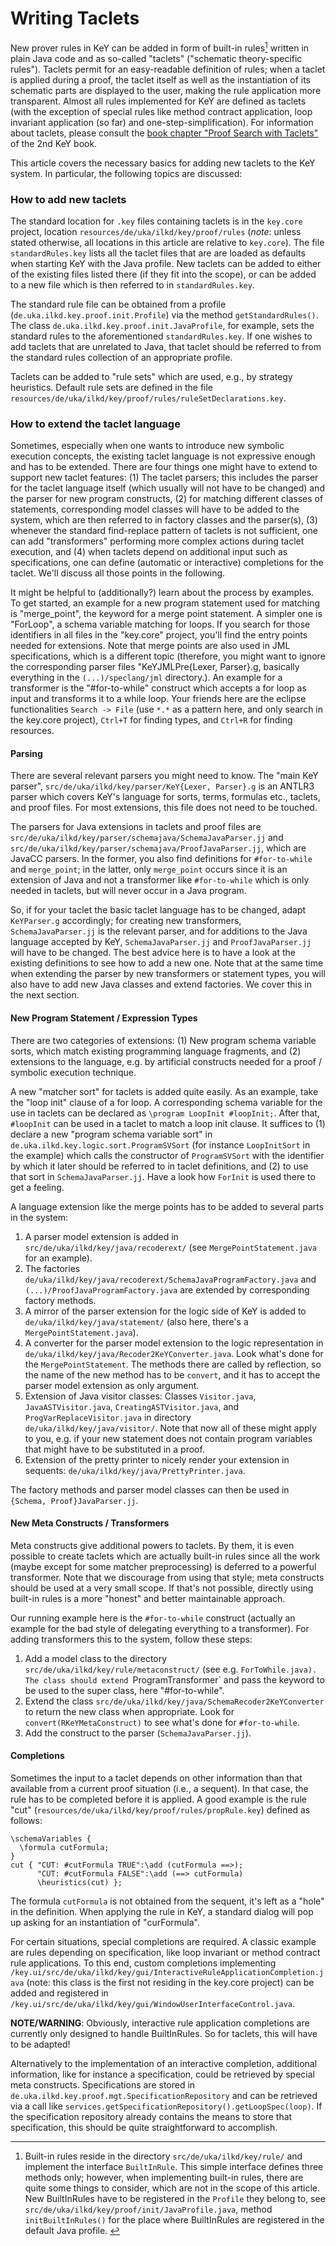 # Writing Taclets

New prover rules in KeY can be added in form of built-in rules<a
href="#fn1" id="fnref1" name="fnref1"><sup>1</sup></a> written in
plain Java code and as so-called "taclets" ("schematic theory-specific
rules"). Taclets permit for an easy-readable definition of rules; when
a taclet is applied during a proof, the taclet itself as well as the
instantiation of its schematic parts are displayed to the user, making
the rule application more transparent. Almost all rules implemented
for KeY are defined as taclets (with the exception of special rules
like method contract application, loop invariant application (so far)
and one-step-simplification). For information about taclets, please
consult the [book chapter "Proof Search with
Taclets"](https://link.springer.com/chapter/10.1007/978-3-319-49812-6_4)
of the 2nd KeY book.

This article covers the necessary basics for adding new taclets to the
KeY system. In particular, the following topics are discussed:


###  How to add new taclets

The standard location for `.key` files containing taclets is in the
`key.core` project, location `resources/de/uka/ilkd/key/proof/rules`
(*note*: unless stated otherwise, all locations in this article are
relative to `key.core`). The file `standardRules.key` lists all the
taclet files that are are loaded as defaults when starting KeY with
the Java profile. New taclets can be added to either of the existing
files listed there (if they fit into the scope), or can be added to a
new file which is then referred to in `standardRules.key`.

The standard rule file can be obtained from a profile
(`de.uka.ilkd.key.proof.init.Profile`) via the method
`getStandardRules()`. The class
`de.uka.ilkd.key.proof.init.JavaProfile`, for example, sets the
standard rules to the aforementioned `standardRules.key`. If one
wishes to add taclets that are unrelated to Java, that taclet should
be referred to from the standard rules collection of an appropriate
profile.

Taclets can be added to "rule sets" which are used, e.g., by strategy
heuristics. Default rule sets are defined in the file
`resources/de/uka/ilkd/key/proof/rules/ruleSetDeclarations.key`.

### How to extend the taclet language

Sometimes, especially when one wants to introduce new symbolic
execution concepts, the existing taclet language is not expressive
enough and has to be extended. There are four things one might have to
extend to support new taclet features: (1) The taclet parsers; this
includes the parser for the taclet language itself (which usually will
not have to be changed) and the parser for new program constructs, (2)
for matching different classes of statements, corresponding model
classes will have to be added to the system, which are then referred
to in factory classes and the parser(s), (3) whenever the standard
find-replace pattern of taclets is not sufficient, one can add
"transformers" performing more complex actions during taclet
execution, and (4) when taclets depend on additional input such as
specifications, one can define (automatic or interactive) completions
for the taclet. We'll discuss all those points in the following.

It might be helpful to (additionally?) learn about the process by
examples. To get started, an example for a new program statement used
for matching is "merge_point", the keyword for a merge point
statement. A simpler one is "ForLoop", a schema variable matching for
loops. If you search for those identifiers in all files in the
"key.core" project, you'll find the entry points needed for
extensions. Note that merge points are also used in JML
specifications, which is a different topic (therefore, you might want
to ignore the corresponding parser files "KeYJMLPre{Lexer, Parser}.g,
basically everything in the `(...)/speclang/jml` directory.). An
example for a transformer is the "#for-to-while" construct which
accepts a for loop as input and transforms it to a while loop. Your
friends here are the eclipse functionalities `Search -> File` (use
`*.*` as a pattern here, and only search in the key.core project),
`Ctrl+T` for finding types, and `Ctrl+R` for finding resources.

#### Parsing

There are several relevant parsers you might need to know. The "main
KeY parser", `src/de/uka/ilkd/key/parser/KeY{Lexer, Parser}.g` is an
ANTLR3 parser which covers KeY's language for sorts, terms, formulas
etc., taclets, and proof files. For most extensions, this file does
not need to be touched.

The parsers for Java extensions in taclets and proof files are
`src/de/uka/ilkd/key/parser/schemajava/SchemaJavaParser.jj` and
`src/de/uka/ilkd/key/parser/schemajava/ProofJavaParser.jj`, which are
JavaCC parsers. In the former, you also find definitions for
`#for-to-while` and `merge_point`; in the latter, only `merge_point`
occurs since it is an extension of Java and not a transformer like
`#for-to-while` which is only needed in taclets, but will never occur
in a Java program.

So, if for your taclet the basic taclet language has to be changed,
adapt `KeYParser.g` accordingly; for creating new transformers,
`SchemaJavaParser.jj` is the relevant parser, and for additions to the
Java language accepted by KeY, `SchemaJavaParser.jj` and
`ProofJavaParser.jj` will have to be changed. The best advice here is
to have a look at the existing definitions to see how to add a new
one. Note that at the same time when extending the parser by new
transformers or statement types, you will also have to add new Java
classes and extend factories. We cover this in the next section.

#### New Program Statement / Expression Types

There are two categories of extensions: (1) New program schema
variable sorts, which match existing programming language fragments,
and (2) extensions to the language, e.g. by artificial constructs
needed for a proof / symbolic execution technique.

A new "matcher sort" for taclets is added quite easily. As an example,
take the "loop init" clause of a for loop. A corresponding schema
variable for the use in taclets can be declared as `\program LoopInit #loopInit;`.
After that, `#loopInit` can be used in a taclet to match
a loop init clause. It suffices to (1) declare a new "program schema
variable sort" in `de.uka.ilkd.key.logic.sort.ProgramSVSort` (for
instance `LoopInitSort` in the example) which calls the constructor of
`ProgramSVSort` with the identifier by which it later should be
referred to in taclet definitions, and (2) to use that sort in
`SchemaJavaParser.jj`. Have a look how `ForInit` is used there to get
a feeling.

A language extension like the merge points has to be added to several parts in the system:

1. A parser model extension is added in
   `src/de/uka/ilkd/key/java/recoderext/` (see
   `MergePointStatement.java` for an example).
2. The factories
   `de/uka/ilkd/key/java/recoderext/SchemaJavaProgramFactory.java` and
   `(...)/ProofJavaProgramFactory.java` are extended by corresponding
   factory methods.
3. A mirror of the parser extension for the logic side of KeY is added
   to `de/uka/ilkd/key/java/statement/` (also here, there's a
   `MergePointStatement.java`).
5. A converter for the parser model extension to the logic
   representation in `de/uka/ilkd/key/java/Recoder2KeYConverter.java`.
   Look what's done for the `MergePointStatement`. The methods there
   are called by reflection, so the name of the new method has to be
   `convert`, and it has to accept the parser model extension as only
   argument.
6. Extension of Java visitor classes: Classes `Visitor.java`,
   `JavaASTVisitor.java`, `CreatingASTVisitor.java`, and
   `ProgVarReplaceVisitor.java` in directory
   `de/uka/ilkd/key/java/visitor/`. Note that now all of these might
   apply to you, e.g. if your new statement does not contain program
   variables that might have to be substituted in a proof.
7. Extension of the pretty printer to nicely render your extension in
   sequents: `de/uka/ilkd/key/java/PrettyPrinter.java`.

The factory methods and parser model classes can then be used in
`{Schema, Proof}JavaParser.jj`.

#### New Meta Constructs / Transformers

Meta constructs give additional powers to taclets. By them, it is even
possible to create taclets which are actually built-in rules since all
the work (maybe except for some matcher preprocessing) is deferred to
a powerful transformer. Note that we discourage from using that style;
meta constructs should be used at a very small scope. If that's not
possible, directly using built-in rules is a more "honest" and better
maintainable approach.

Our running example here is the `#for-to-while` construct (actually an
example for the bad style of delegating everything to a transformer).
For adding transformers this to the system, follow these steps:

1. Add a model class to the directory
   `src/de/uka/ilkd/key/rule/metaconstruct/` (see e.g.
   `ForToWhile.java). The class should extend `ProgramTransformer` and
   pass the keyword to be used to the super class, here
   "#for-to-while".
2. Extend the class
   `src/de/uka/ilkd/key/java/SchemaRecoder2KeYConverter` to return the
   new class when appropriate. Look for `convert(RKeYMetaConstruct)`
   to see what's done for `#for-to-while`.
3. Add the construct to the parser (`SchemaJavaParser.jj`).

#### Completions

Sometimes the input to a taclet depends on other information than that
available from a current proof situation (i.e., a sequent). In that
case, the rule has to be completed before it is applied. A good
example is the rule "cut"
(`resources/de/uka/ilkd/key/proof/rules/propRule.key`) defined as
follows:

```
\schemaVariables {
  \formula cutFormula;
}
cut { "CUT: #cutFormula TRUE":\add (cutFormula ==>);
      "CUT: #cutFormula FALSE":\add (==> cutFormula)
      \heuristics(cut) };
```

The formula `cutFormula` is not obtained from the sequent, it's left
as a "hole" in the definition. When applying the rule in KeY, a
standard dialog will pop up asking for an instantiation of
"curFormula".

For certain situations, special completions are required. A classic
example are rules depending on specification, like loop invariant or
method contract rule applications. To this end, custom completions
implementing
`/key.ui/src/de/uka/ilkd/key/gui/InteractiveRuleApplicationCompletion.java`
(note: this class is the first not residing in the key.core project)
can be added and registered in
`/key.ui/src/de/uka/ilkd/key/gui/WindowUserInterfaceControl.java`.

**NOTE/WARNING**: Obviously, interactive rule application completions
are currently only designed to handle BuiltInRules. So for taclets,
this will have to be adapted!

Alternatively to the implementation of an interactive completion,
additional information, like for instance a specification, could be
retrieved by special meta constructs. Specifications are stored in
`de.uka.ilkd.key.proof.mgt.SpecificationRepository` and can be
retrieved via a call like
`services.getSpecificationRepository().getLoopSpec(loop)`. If the
specification repository already contains the means to store that
specification, this should be quite straightforward to accomplish.

---

<ol dir="auto"> <li> <p><a id="fn1" name="fn1"> </a>Built-in rules
reside in the directory <code>src/de/uka/ilkd/key/rule/</code> and
implement the interface <code>BuiltInRule</code>. This simple
interface defines three methods only; however, when implementing
built-in rules, there are quite some things to consider, which are not
in the scope of this article. New BuiltInRules have to be registered
in the <code>Profile</code> they belong to, see
<code>src/de/uka/ilkd/key/proof/init/JavaProfile.java</code>, method
<code>initBuiltInRules()</code> for the place where BuiltInRules are
registered in the default Java profile. <a href="#fnref1"><gl-emoji
title="leftwards arrow with hook"
data-name="leftwards_arrow_with_hook"
data-unicode-version="1.1">↩</gl-emoji></a></p> </li> </ol>
